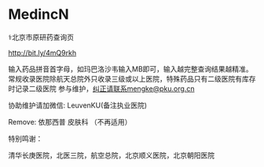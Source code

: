 # MedincN
⚕北京市原研药查询页

http://bit.ly/4mQ9rkh

输入药品拼音首字母，如玛巴洛沙韦输入MB即可，输入越完整查询结果越精准。
常规收录医院除航天总院外只收录三级或以上医院，特殊药品只有二级医院有库存时记录二级医院
参与维护，纠正请联系mengke@pku.org.cn

协助维护请加微信: LeuvenKU(备注执业医院)

Remove:
依那西普 皮肤科 （不再适用）

特别鸣谢：

清华长庚医院，北医三院，航空总院，北京顺义医院，北京朝阳医院
